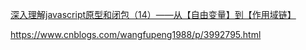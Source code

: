 [深入理解javascript原型和闭包（14）——从【自由变量】到【作用域链】](https://www.cnblogs.com/wangfupeng1988/p/3992795.html)

https://www.cnblogs.com/wangfupeng1988/p/3992795.html